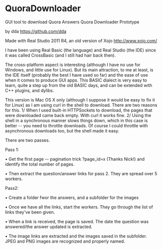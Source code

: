 # QuoraDownloader
GUI tool to download Quora Answers
Quora Downloader Prototype

by dda https://github.com/dda

Made with Real Studio 2011 R4, an old version of Xojo http://www.xojo.com/

I have been using Real Basic (the language) and Real Studio (the IDE) since it was called CrossBasic (and I still had hair back then).

The cross-platform aspect is interesting (although I have no use for Windows, and little use for Linux).
But its main attraction, to me at least, is the IDE itself (probably the best I have used so far) and the ease of use when it comes to produce GUI apps.
This BASIC dialect is very easy to learn, quite a step up from the old BASIC days, and can be extended with C++ plugins, and dylibs.

This version is Mac OS X only (although I suppose it would be easy to fix it for Linux) as I am using curl in the shell to download.
There are two reasons for this.
  1/ When I used built-in HTTPSockets to download, the pages that were downloaded came back empty. With curl it works fine.
  2/ Using the shell in a synchronous manner slows things down, which in this case is better -- you need to throttle downloads.
     Of course I could throttle with asynchronous downloads too, but the shell made it easy.

There are two passes.

Pass 1:

• Get the first page -- pagination trick ?page_id=x (Thanks Nick!) and identify the total number of pages.

• Then extract the question/answer links for pass 2. They are spread over 5 workers.

Pass2:

• Create a folder fwor the answers, and a subfolder for the images

• Once we have all the links, start the workers. They go through the list of links they've been given.

• When a link is received, the page is saved. The date the question was answered/the answer updated is extracted.

• The image links are extracted and the images saved in the subfolder. JPEG and PNG images are recognized and properly named.
